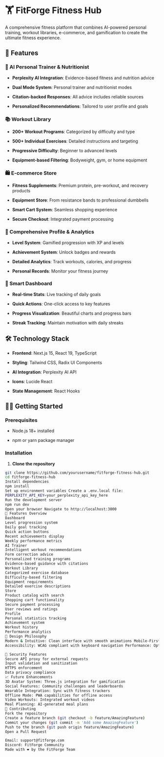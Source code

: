 # 🏋️ FitForge Fitness Hub

A comprehensive fitness platform that combines AI-powered personal training, workout libraries, e-commerce, and gamification to create the ultimate fitness experience.

## 🚀 Features

### 🤖 AI Personal Trainer & Nutritionist

- **Perplexity AI Integration**: Evidence-based fitness and nutrition advice

- **Dual Mode System**: Personal trainer and nutritionist modes

- **Citation-backed Responses**: All advice includes reliable sources

- **Personalized Recommendations**: Tailored to user profile and goals

### 📚 Workout Library

- **200+ Workout Programs**: Categorized by difficulty and type

- **500+ Individual Exercises**: Detailed instructions and targeting

- **Progressive Difficulty**: Beginner to advanced levels

- **Equipment-based Filtering**: Bodyweight, gym, or home equipment

### 🛍️ E-commerce Store

- **Fitness Supplements**: Premium protein, pre-workout, and recovery products

- **Equipment Store**: From resistance bands to professional dumbbells

- **Smart Cart System**: Seamless shopping experience

- **Secure Checkout**: Integrated payment processing

### 👤 Comprehensive Profile & Analytics

- **Level System**: Gamified progression with XP and levels

- **Achievement System**: Unlock badges and rewards

- **Detailed Analytics**: Track workouts, calories, and progress

- **Personal Records**: Monitor your fitness journey

### 🎯 Smart Dashboard

- **Real-time Stats**: Live tracking of daily goals

- **Quick Actions**: One-click access to key features

- **Progress Visualization**: Beautiful charts and progress bars

- **Streak Tracking**: Maintain motivation with daily streaks

## 🛠️ Technology Stack


- **Frontend**: Next.js 15, React 19, TypeScript

- **Styling**: Tailwind CSS, Radix UI Components

- **AI Integration**: Perplexity AI API

- **Icons**: Lucide React

- **State Management**: React Hooks

## 🏃‍♂️ Getting Started

### Prerequisites

- Node.js 18+ installed

- npm or yarn package manager

### Installation

1. **Clone the repository**
```bash
git clone https://github.com/yourusername/fitforge-fitness-hub.git
cd fitforge-fitness-hub
Install dependencies
npm install
Set up environment variables Create a .env.local file:
PERPLEXITY_API_KEY=your_perplexity_api_key_here
Run the development server
npm run dev
Open your browser Navigate to http://localhost:3000
📱 Features Overview
Dashboard
Level progression system
Daily goal tracking
Quick action buttons
Recent achievements display
Weekly performance metrics
AI Trainer
Intelligent workout recommendations
Form correction advice
Personalized training programs
Evidence-based guidance with citations
Workout Library
Categorized exercise database
Difficulty-based filtering
Equipment requirements
Detailed exercise descriptions
Store
Product catalog with search
Shopping cart functionality
Secure payment processing
User reviews and ratings
Profile
Personal statistics tracking
Achievement system
Workout history
Performance analytics
🎨 Design Philosophy
Modern & Intuitive: Clean interface with smooth animations Mobile-First: Responsive design for all devices
Accessibility: WCAG compliant with keyboard navigation Performance: Optimized for fast loading and smooth interactions

🔐 Security Features
Secure API proxy for external requests
Input validation and sanitization
HTTPS enforcement
Data privacy compliance
📈 Future Enhancements
3D Avatar System: Three.js integration for gamification
Social Features: Community challenges and leaderboards
Wearable Integration: Sync with fitness trackers
Offline Mode: PWA capabilities for offline access
Video Workouts: Integrated workout videos
Meal Planning: AI-generated meal plans
🤝 Contributing
Fork the repository
Create a feature branch (git checkout -b feature/AmazingFeature)
Commit your changes (git commit -m 'Add some AmazingFeature')
Push to the branch (git push origin feature/AmazingFeature)
Open a Pull Request

Email: support@fitforge.com
Discord: FitForge Community
Made with ❤️ by the FitForge Team
